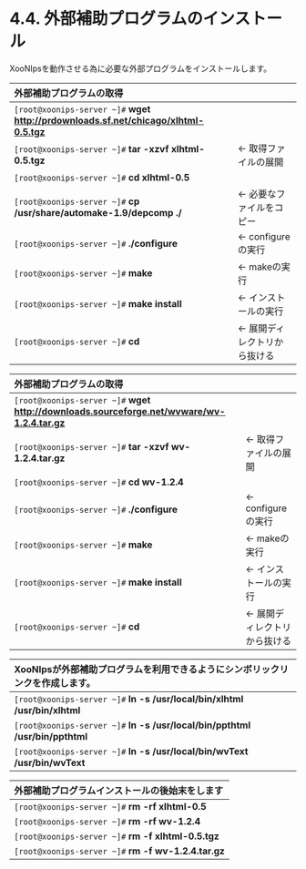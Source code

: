 # 4.4. 外部補助プログラムのインストール

XooNIpsを動作させる為に必要な外部プログラムをインストールします。

| 外部補助プログラムの取得 |  |
| :--- | :--- |
| `[root@xoonips-server ~]#` **wget http://prdownloads.sf.net/chicago/xlhtml-0.5.tgz** |  |
| `[root@xoonips-server ~]#` **tar -xzvf xlhtml-0.5.tgz** | ← 取得ファイルの展開 |
| `[root@xoonips-server ~]#` **cd xlhtml-0.5** |  |
| `[root@xoonips-server ~]#` **cp /usr/share/automake-1.9/depcomp ./** | ← 必要なファイルをコピー |
| `[root@xoonips-server ~]#` **./configure** | ← configureの実行 |
| `[root@xoonips-server ~]#` **make** | ← makeの実行 |
| `[root@xoonips-server ~]#` **make install** | ← インストールの実行 |
| `[root@xoonips-server ~]#` **cd** | ← 展開ディレクトリから抜ける |

| 外部補助プログラムの取得 |  |
| :--- | :--- |
| `[root@xoonips-server ~]#` **wget http://downloads.sourceforge.net/wvware/wv-1.2.4.tar.gz** |  |
| `[root@xoonips-server ~]#` **tar -xzvf wv-1.2.4.tar.gz** | ← 取得ファイルの展開 |
| `[root@xoonips-server ~]#` **cd wv-1.2.4** |  |
| `[root@xoonips-server ~]#` **./configure** | ← configureの実行 |
| `[root@xoonips-server ~]#` **make** | ← makeの実行 |
| `[root@xoonips-server ~]#` **make install** | ← インストールの実行 |
| `[root@xoonips-server ~]#` **cd** | ← 展開ディレクトリから抜ける |

| XooNIpsが外部補助プログラムを利用できるようにシンボリックリンクを作成します。 |
| :--- |
| `[root@xoonips-server ~]#` **ln -s /usr/local/bin/xlhtml /usr/bin/xlhtml** |
| `[root@xoonips-server ~]#` **ln -s /usr/local/bin/ppthtml /usr/bin/ppthtml** |
| `[root@xoonips-server ~]#` **ln -s /usr/local/bin/wvText /usr/bin/wvText** |

| 外部補助プログラムインストールの後始末をします |
| :--- |
| `[root@xoonips-server ~]#` **rm -rf xlhtml-0.5** |
| `[root@xoonips-server ~]#` **rm -rf wv-1.2.4** |
| `[root@xoonips-server ~]#` **rm -f xlhtml-0.5.tgz** |
| `[root@xoonips-server ~]#` **rm -f wv-1.2.4.tar.gz** |


